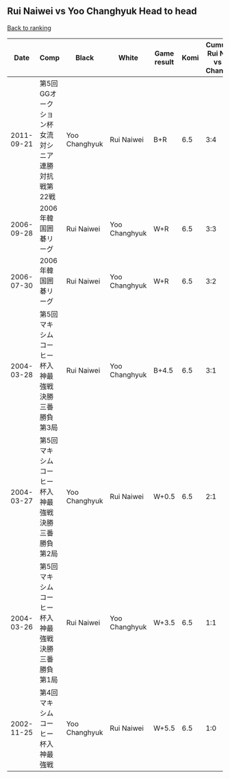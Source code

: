 ## Rui Naiwei vs Yoo Changhyuk Head to head

[Back to ranking](../../index.md)




| **Date** | **Comp** | **Black** | **White** | **Game result** | **Komi** | **Cumulative Rui Naiwei vs Yoo Changhyuk** | **Rui Naiwei streak** | **Yoo Changhyuk streak** | 
| --- | --- | --- | --- | --- | --- | --- | --- | --- |
| 2011-09-21 | 第5回GGオークション杯女流対シニア連勝対抗戦第22戦 | Yoo Changhyuk | Rui Naiwei | B+R | 6.5 | 3:4 | 0 | 3 | 
| 2006-09-28 | 2006年韓国囲碁リーグ | Rui Naiwei | Yoo Changhyuk | W+R | 6.5 | 3:3 | 0 | 2 | 
| 2006-07-30 | 2006年韓国囲碁リーグ | Rui Naiwei | Yoo Changhyuk | W+R | 6.5 | 3:2 | 0 | 1 | 
| 2004-03-28 | 第5回マキシムコーヒー杯入神最強戦決勝三番勝負第3局 | Rui Naiwei | Yoo Changhyuk | B+4.5 | 6.5 | 3:1 | 2 | 0 | 
| 2004-03-27 | 第5回マキシムコーヒー杯入神最強戦決勝三番勝負第2局 | Yoo Changhyuk | Rui Naiwei | W+0.5 | 6.5 | 2:1 | 1 | 0 | 
| 2004-03-26 | 第5回マキシムコーヒー杯入神最強戦決勝三番勝負第1局 | Rui Naiwei | Yoo Changhyuk | W+3.5 | 6.5 | 1:1 | 0 | 1 | 
| 2002-11-25 | 第4回マキシムコーヒー杯入神最強戦 | Yoo Changhyuk | Rui Naiwei | W+5.5 | 6.5 | 1:0 | 1 | 0 |





